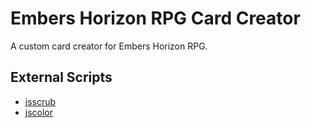 # Embers Horizon RPG Card Creator

A custom card creator for Embers Horizon RPG.

## External Scripts

* [jsscrub](https://gist.github.com/Krazete/21b0c5c603480bc0913a66376db2087f)
* [jscolor](https://github.com/EastDesire/jscolor)
